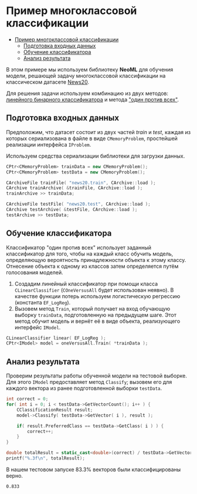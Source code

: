 # Пример многоклассовой классификации

<!-- TOC -->

- [Пример многоклассовой классификации](#пример-многоклассовой-классификации)
	- [Подготовка входных данных](#подготовка-входных-данных)
	- [Обучение классификатора](#обучение-классификатора)
	- [Анализ результата](#анализ-результата)

<!-- /TOC -->

В этом примере мы используем библиотеку **NeoML** для обучения модели, решающей задачу многоклассовой классификации на классическом датасете [News20](https://archive.ics.uci.edu/ml/datasets/Twenty+Newsgroups).

Для решения задачи используем комбинацию из двух методов: [линейного бинарного классификатора](../API/ClassificationAndRegression/Linear.md)
и метода ["один против всех"](../API/ClassificationAndRegression/OneVersusAll.md).

## Подготовка входных данных

Предположим, что датасет состоит из двух частей *train* и *test*, каждая из которых сериализована в файле в виде `CMemoryProblem`, простейшей реализации интерфейса `IProblem`.

Используем средства сериализации библиотеки для загрузки данных.
```c++
CPtr<CMemoryProblem> trainData = new CMemoryProblem();
CPtr<CMemoryProblem> testData = new CMemoryProblem();

CArchiveFile trainFile( "news20.train", CArchive::load );
CArchive trainArchive( &trainFile, CArchive::load );
trainArchive >> trainData;

CArchiveFile testFile( "news20.test", CArchive::load );
CArchive testArchive( &testFile, CArchive::load );
testArchive >> testData;
```

## Обучение классификатора

Классификатор "один против всех" использует заданный классификатор для того, чтобы на каждый класс обучить модель, определяющую вероятность принадлежности объекта к этому классу. Отнесение объекта к одному из классов затем определяется путём голосования моделей.

1. Создадим линейный классификатор при помощи класса `CLinearClassifier` (`COneVersusAll` будет использован неявно). В качестве функции потерь используем логистическую регрессию (константа `EF_LogReg`).
2. Вызовем метод `Train`, который получает на вход обучающую выборку `trainData`, подготовленную на предыдущем шаге. Этот метод обучит модель и вернёт её в виде объекта, реализующего интерфейс `IModel`.

```c++
CLinearClassifier linear( EF_LogReg );
CPtr<IModel> model = oneVersusAll.Train( *trainData );
```

## Анализ результата

Проверим результаты работы обученной модели на тестовой выборке. Для этого `IModel` предоставляет метод `Classify`; вызовем его для каждого вектора из ранее подготовленной выборки `testData`.

```c++
int correct = 0;
for( int i = 0; i < testData->GetVectorCount(); i++ ) {
	CClassificationResult result;
	model->Classify( testData->GetVector( i ), result );

	if( result.PreferredClass == testData->GetClass( i ) ) {
		correct++;
	}
}

double totalResult = static_cast<double>(correct) / testData->GetVectorCount();
printf("%.3f\n", totalResult);
```

В нашем тестовом запуске 83.3% векторов были классифицированы верно.

```
0.833
```
